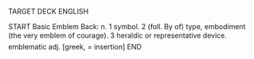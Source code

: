 TARGET DECK
ENGLISH

START
Basic
Emblem
Back: n. 1 symbol. 2 (foll. By of) type, embodiment (the very emblem of courage). 3 heraldic or representative device.  emblematic adj. [greek, = insertion]
END
